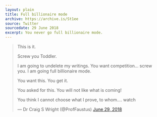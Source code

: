 ```yaml
---
layout: plain
title: Full billionaire mode
archive: https://archive.is/St1ee
source: Twitter
sourcedate: 29 June 2018
excerpt: You never go full billionaire mode.
---
```


>This is it.
>
>Screw you Toddler.
>
>I am going to undelete my writings. You want competition… screw you. I am going full billionaire mode.
>
>You want this. You get it.
>
>You asked for this. You will not like what is coming!
>
>You think I cannot choose what I prove, to whom…. watch
>
>— Dr Craig S Wright (@ProfFaustus) [June 29, 2018](https://archive.is/St1ee)
